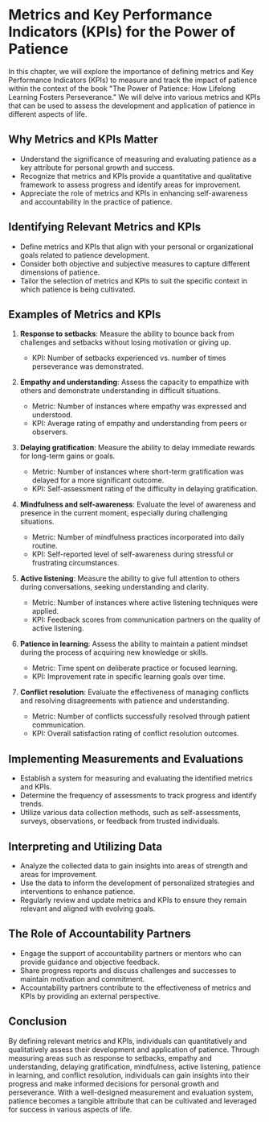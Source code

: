 Metrics and Key Performance Indicators (KPIs) for the Power of Patience
================================================================================

In this chapter, we will explore the importance of defining metrics and Key Performance Indicators (KPIs) to measure and track the impact of patience within the context of the book "The Power of Patience: How Lifelong Learning Fosters Perseverance." We will delve into various metrics and KPIs that can be used to assess the development and application of patience in different aspects of life.

**Why Metrics and KPIs Matter**
-------------------------------

* Understand the significance of measuring and evaluating patience as a key attribute for personal growth and success.
* Recognize that metrics and KPIs provide a quantitative and qualitative framework to assess progress and identify areas for improvement.
* Appreciate the role of metrics and KPIs in enhancing self-awareness and accountability in the practice of patience.

**Identifying Relevant Metrics and KPIs**
-----------------------------------------

* Define metrics and KPIs that align with your personal or organizational goals related to patience development.
* Consider both objective and subjective measures to capture different dimensions of patience.
* Tailor the selection of metrics and KPIs to suit the specific context in which patience is being cultivated.

**Examples of Metrics and KPIs**
--------------------------------

1. **Response to setbacks**: Measure the ability to bounce back from challenges and setbacks without losing motivation or giving up.

   * KPI: Number of setbacks experienced vs. number of times perseverance was demonstrated.
2. **Empathy and understanding**: Assess the capacity to empathize with others and demonstrate understanding in difficult situations.

   * Metric: Number of instances where empathy was expressed and understood.
   * KPI: Average rating of empathy and understanding from peers or observers.
3. **Delaying gratification**: Measure the ability to delay immediate rewards for long-term gains or goals.

   * Metric: Number of instances where short-term gratification was delayed for a more significant outcome.
   * KPI: Self-assessment rating of the difficulty in delaying gratification.
4. **Mindfulness and self-awareness**: Evaluate the level of awareness and presence in the current moment, especially during challenging situations.

   * Metric: Number of mindfulness practices incorporated into daily routine.
   * KPI: Self-reported level of self-awareness during stressful or frustrating circumstances.
5. **Active listening**: Measure the ability to give full attention to others during conversations, seeking understanding and clarity.

   * Metric: Number of instances where active listening techniques were applied.
   * KPI: Feedback scores from communication partners on the quality of active listening.
6. **Patience in learning**: Assess the ability to maintain a patient mindset during the process of acquiring new knowledge or skills.

   * Metric: Time spent on deliberate practice or focused learning.
   * KPI: Improvement rate in specific learning goals over time.
7. **Conflict resolution**: Evaluate the effectiveness of managing conflicts and resolving disagreements with patience and understanding.

   * Metric: Number of conflicts successfully resolved through patient communication.
   * KPI: Overall satisfaction rating of conflict resolution outcomes.

**Implementing Measurements and Evaluations**
---------------------------------------------

* Establish a system for measuring and evaluating the identified metrics and KPIs.
* Determine the frequency of assessments to track progress and identify trends.
* Utilize various data collection methods, such as self-assessments, surveys, observations, or feedback from trusted individuals.

**Interpreting and Utilizing Data**
-----------------------------------

* Analyze the collected data to gain insights into areas of strength and areas for improvement.
* Use the data to inform the development of personalized strategies and interventions to enhance patience.
* Regularly review and update metrics and KPIs to ensure they remain relevant and aligned with evolving goals.

**The Role of Accountability Partners**
---------------------------------------

* Engage the support of accountability partners or mentors who can provide guidance and objective feedback.
* Share progress reports and discuss challenges and successes to maintain motivation and commitment.
* Accountability partners contribute to the effectiveness of metrics and KPIs by providing an external perspective.

**Conclusion**
--------------

By defining relevant metrics and KPIs, individuals can quantitatively and qualitatively assess their development and application of patience. Through measuring areas such as response to setbacks, empathy and understanding, delaying gratification, mindfulness, active listening, patience in learning, and conflict resolution, individuals can gain insights into their progress and make informed decisions for personal growth and perseverance. With a well-designed measurement and evaluation system, patience becomes a tangible attribute that can be cultivated and leveraged for success in various aspects of life.
